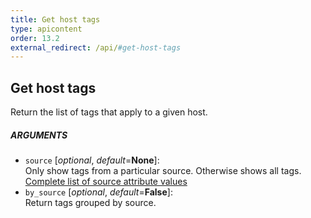 ```yaml
---
title: Get host tags
type: apicontent
order: 13.2
external_redirect: /api/#get-host-tags
---
```


## Get host tags
Return the list of tags that apply to a given host.

##### ARGUMENTS
* `source` [*optional*, *default*=**None**]:  
    Only show tags from a particular source. Otherwise shows all tags.  
    [Complete list of source attribute values](/integrations/faq/list-of-api-source-attribute-value)
* `by_source` [*optional*, *default*=**False**]:  
   Return tags grouped by source.